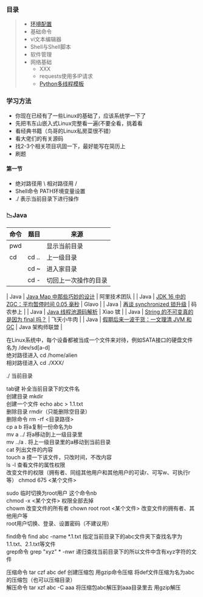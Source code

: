 ### 目录
> * [环境配置](https://py3.io/doc/python/quickstart.html)
> * 基础命令
> * vi文本编辑器
> * Shell与Shell脚本
> * 软件管理
> * 网络基础
>   * XXX
>   * requests使用多IP请求
>   * [Python多线程模板](code/MultiThread_Template.py)

### 学习方法
* 你现在已经有了一些Linux的基础了，应该系统学一下了
* 先把韦东山嵌入式Linux完整看一遍(不要全看，挑着看  
* 看经典书籍（鸟哥的Linux私房菜很不错）
* 看大佬们的有关源码   
* 找2-3个相关项目巩固一下，最好能写在简历上 
* 刷题   


#### 第一节
* 绝对路径用 \   相对路径用 /
* Shell命令  PATH环境变量设置
* ./ 表示当前目录下进行操作

### 📉Java

| 命令   | 题目                                                                                                                         | 来源             |
| ------ | ---------------------------------------------------------------------------------------------------------------------------- | ---------------- |
| pwd   |                                                                              | 显示当前目录    |
| cd   | cd ..                                                                             | 上一级目录         |
|      | cd ~                                                                      |  进入家目录       |
|      | cd -                                                          |  切回上一次操作的目录          |

| Java   | [Java Map 中那些巧妙的设计](https://mp.weixin.qq.com/s/7UTEHA6pdHeitg1htzdcRw)                                               | 阿里技术团队     |
| Java   | [JDK 16 中的 ZGC：平均暂停时间 0.05 毫秒](https://zhuanlan.zhihu.com/p/359249269?)                                           | Glavo            |
| Java   | [再谈 synchronized 锁升级](https://mp.weixin.qq.com/s/G4z08HfiqJ4qm3th0KtovA)                                                | 码农参上         |
| Java   | [Java 线程池源码解析](https://juejin.cn/post/6946087172143317023)                                                            | Xiao 镔          |
| Java   | [String 的不可变真的是因为 final 吗？](https://www.cnblogs.com/cswiki/p/14628286.html)                                       | 飞天小牛肉       |
| Java   | [假期后来一波干货：一文理清 JVM 和 GC](https://www.toutiao.com/a6947938522997342734/)                                        | Java 架构师联盟  |


在Linux系统中，每个设备都被当成一个文件来对待，例如SATA接口的硬盘文件名为 /dev/sd[a-d]  
绝对路径进入 cd /home/alien  
相对路径进入 cd ./XXX/  
    
    
./ 当前目录  
 

tab键  补全当前目录下的文件名  
创建目录 mkdir   
创建一个文件 echo abc > 1.1.txt  
删除目录 rmdir（只能删除空目录）  
删除命令 rm -rf <目录路径>  
cp a b     将a复制一份命名为b  
mv a ../    将a移动到上一级目录里  
mv ../a .    将上一级目录里的a移动到当前目录  
cat     列出文件的内容  
touch a  摸一下该文件，只改时间，不改内容  
ls -l  查看文件的属性权限  
改变文件的权限（拥有者、同组其他用户和其他用户的可读r、可写w、可执行r等）  chmod 675 <某个文件>    

sudo 临时切换为root用户  这个命令nb  
chmod -x <某个文件>     权限全部去掉  
chowm  改变文件的所有者    chown root root <某个文件>  改变文件的拥有者、其他用户等  
root用户切换、登录、设置密码（不建议用）  


find命令  find abc -name *.1.txt    指定当前目录下的abc文件夹下查找名字为1.1.txt、2.1.txt等文件  
grep命令  grep "xyz" * -nwr    递归查找当前目录下的所以文件中含有xyz字符的文件  



压缩命令 tar czf abc def  创建压缩包 用gzip命令压缩 将def文件压缩为名为abc的压缩包（也可以压缩目录）  
解压命令 tar xzf abc -C aaa    将压缩包abc解压到aaa目录里去 用gzip解压  





